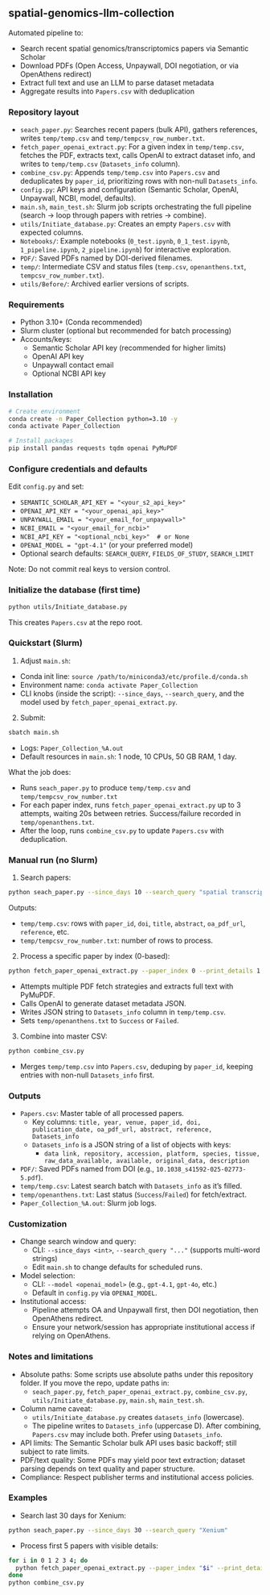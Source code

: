## spatial-genomics-llm-collection

Automated pipeline to:
- Search recent spatial genomics/transcriptomics papers via Semantic Scholar
- Download PDFs (Open Access, Unpaywall, DOI negotiation, or via OpenAthens redirect)
- Extract full text and use an LLM to parse dataset metadata
- Aggregate results into `Papers.csv` with deduplication

### Repository layout
- `seach_paper.py`: Searches recent papers (bulk API), gathers references, writes `temp/temp.csv` and `temp/tempcsv_row_number.txt`.
- `fetch_paper_openai_extract.py`: For a given index in `temp/temp.csv`, fetches the PDF, extracts text, calls OpenAI to extract dataset info, and writes to `temp/temp.csv` (`Datasets_info` column).
- `combine_csv.py`: Appends `temp/temp.csv` into `Papers.csv` and deduplicates by `paper_id`, prioritizing rows with non-null `Datasets_info`.
- `config.py`: API keys and configuration (Semantic Scholar, OpenAI, Unpaywall, NCBI, model, defaults).
- `main.sh`, `main_test.sh`: Slurm job scripts orchestrating the full pipeline (search → loop through papers with retries → combine).
- `utils/Initiate_database.py`: Creates an empty `Papers.csv` with expected columns.
- `Notebooks/`: Example notebooks (`0_test.ipynb`, `0_1_test.ipynb`, `1_pipeline.ipynb`, `2_pipeline.ipynb`) for interactive exploration.
- `PDF/`: Saved PDFs named by DOI-derived filenames.
- `temp/`: Intermediate CSV and status files (`temp.csv`, `openanthens.txt`, `tempcsv_row_number.txt`).
- `utils/Before/`: Archived earlier versions of scripts.

### Requirements
- Python 3.10+ (Conda recommended)
- Slurm cluster (optional but recommended for batch processing)
- Accounts/keys:
  - Semantic Scholar API key (recommended for higher limits)
  - OpenAI API key
  - Unpaywall contact email
  - Optional NCBI API key

### Installation
```bash
# Create environment
conda create -n Paper_Collection python=3.10 -y
conda activate Paper_Collection

# Install packages
pip install pandas requests tqdm openai PyMuPDF
```

### Configure credentials and defaults
Edit `config.py` and set:
- `SEMANTIC_SCHOLAR_API_KEY = "<your_s2_api_key>"`
- `OPENAI_API_KEY = "<your_openai_api_key>"`
- `UNPAYWALL_EMAIL = "<your_email_for_unpaywall>"`
- `NCBI_EMAIL = "<your_email_for_ncbi>"`
- `NCBI_API_KEY = "<optional_ncbi_key>"  # or None`
- `OPENAI_MODEL = "gpt-4.1"` (or your preferred model)
- Optional search defaults: `SEARCH_QUERY`, `FIELDS_OF_STUDY`, `SEARCH_LIMIT`

Note: Do not commit real keys to version control.

### Initialize the database (first time)
```bash
python utils/Initiate_database.py
```
This creates `Papers.csv` at the repo root.

### Quickstart (Slurm)
1) Adjust `main.sh`:
- Conda init line: `source /path/to/miniconda3/etc/profile.d/conda.sh`
- Environment name: `conda activate Paper_Collection`
- CLI knobs (inside the script): `--since_days`, `--search_query`, and the model used by `fetch_paper_openai_extract.py`.

2) Submit:
```bash
sbatch main.sh
```
- Logs: `Paper_Collection_%A.out`
- Default resources in `main.sh`: 1 node, 10 CPUs, 50 GB RAM, 1 day.

What the job does:
- Runs `seach_paper.py` to produce `temp/temp.csv` and `temp/tempcsv_row_number.txt`
- For each paper index, runs `fetch_paper_openai_extract.py` up to 3 attempts, waiting 20s between retries. Success/failure recorded in `temp/openanthens.txt`.
- After the loop, runs `combine_csv.py` to update `Papers.csv` with deduplication.

### Manual run (no Slurm)
1) Search papers:
```bash
python seach_paper.py --since_days 10 --search_query "spatial transcriptomics"
```
Outputs:
- `temp/temp.csv`: rows with `paper_id`, `doi`, `title`, `abstract`, `oa_pdf_url`, `reference`, etc.
- `temp/tempcsv_row_number.txt`: number of rows to process.

2) Process a specific paper by index (0-based):
```bash
python fetch_paper_openai_extract.py --paper_index 0 --print_details 1 --model gpt-5
```
- Attempts multiple PDF fetch strategies and extracts full text with PyMuPDF.
- Calls OpenAI to generate dataset metadata JSON.
- Writes JSON string to `Datasets_info` column in `temp/temp.csv`.
- Sets `temp/openanthens.txt` to `Success` or `Failed`.

3) Combine into master CSV:
```bash
python combine_csv.py
```
- Merges `temp/temp.csv` into `Papers.csv`, deduping by `paper_id`, keeping entries with non-null `Datasets_info` first.

### Outputs
- `Papers.csv`: Master table of all processed papers.
  - Key columns: `title, year, venue, paper_id, doi, publication_date, oa_pdf_url, abstract, reference, Datasets_info`
  - `Datasets_info` is a JSON string of a list of objects with keys:
    - `data link, repository, accession, platform, species, tissue, raw_data_available, available, original_data, description`
- `PDF/`: Saved PDFs named from DOI (e.g., `10.1038_s41592-025-02773-5.pdf`).
- `temp/temp.csv`: Latest search batch with `Datasets_info` as it’s filled.
- `temp/openanthens.txt`: Last status (`Success`/`Failed`) for fetch/extract.
- `Paper_Collection_%A.out`: Slurm job logs.

### Customization
- Change search window and query:
  - CLI: `--since_days <int>`, `--search_query "..."` (supports multi-word strings)
  - Edit `main.sh` to change defaults for scheduled runs.
- Model selection:
  - CLI: `--model <openai_model>` (e.g., `gpt-4.1`, `gpt-4o`, etc.)
  - Default in `config.py` via `OPENAI_MODEL`.
- Institutional access:
  - Pipeline attempts OA and Unpaywall first, then DOI negotiation, then OpenAthens redirect.
  - Ensure your network/session has appropriate institutional access if relying on OpenAthens.

### Notes and limitations
- Absolute paths: Some scripts use absolute paths under this repository folder. If you move the repo, update paths in:
  - `seach_paper.py`, `fetch_paper_openai_extract.py`, `combine_csv.py`, `utils/Initiate_database.py`, `main.sh`, `main_test.sh`.
- Column name caveat:
  - `utils/Initiate_database.py` creates `datasets_info` (lowercase).
  - The pipeline writes to `Datasets_info` (uppercase D). After combining, `Papers.csv` may include both. Prefer using `Datasets_info`.
- API limits: The Semantic Scholar bulk API uses basic backoff; still subject to rate limits.
- PDF/text quality: Some PDFs may yield poor text extraction; dataset parsing depends on text quality and paper structure.
- Compliance: Respect publisher terms and institutional access policies.

### Examples
- Search last 30 days for Xenium:
```bash
python seach_paper.py --since_days 30 --search_query "Xenium"
```
- Process first 5 papers with visible details:
```bash
for i in 0 1 2 3 4; do
  python fetch_paper_openai_extract.py --paper_index "$i" --print_details 1 --model gpt-4.1
done
python combine_csv.py
```
